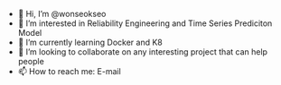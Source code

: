 - 👋 Hi, I’m @wonseokseo
- 👀 I’m interested in Reliability Engineering and Time Series Prediciton Model
- 🌱 I’m currently learning Docker and K8
- 💞️ I’m looking to collaborate on any interesting project that can help people
- 📫 How to reach me: E-mail

<!---
wonseokseo/wonseokseo is a ✨ special ✨ repository because its `README.md` (this file) appears on your GitHub profile.
You can click the Preview link to take a look at your changes.
--->

